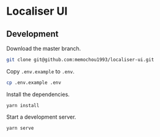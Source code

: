 # Localiser UI

## Development

Download the master branch.

```BASH
git clone git@github.com:memochou1993/localiser-ui.git
```

Copy `.env.example` to `.env`.

```BASH
cp .env.example .env
```

Install the dependencies.

```
yarn install
```

Start a development server.

```
yarn serve
```

